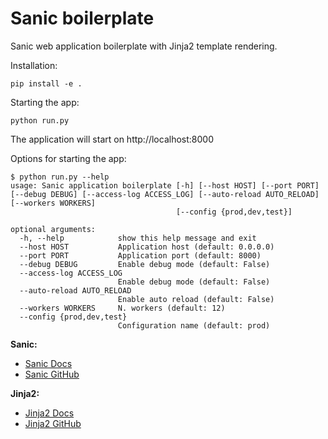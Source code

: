 # Sanic boilerplate

Sanic web application boilerplate with Jinja2 template rendering.

Installation:

```shell
pip install -e .
```

Starting the app:

```shell
python run.py
```

The application will start on http://localhost:8000

Options for starting the app:

```shell
$ python run.py --help
usage: Sanic application boilerplate [-h] [--host HOST] [--port PORT] [--debug DEBUG] [--access-log ACCESS_LOG] [--auto-reload AUTO_RELOAD] [--workers WORKERS]
                                     [--config {prod,dev,test}]

optional arguments:
  -h, --help            show this help message and exit
  --host HOST           Application host (default: 0.0.0.0)
  --port PORT           Application port (default: 8000)
  --debug DEBUG         Enable debug mode (default: False)
  --access-log ACCESS_LOG
                        Enable debug mode (default: False)
  --auto-reload AUTO_RELOAD
                        Enable auto reload (default: False)
  --workers WORKERS     N. workers (default: 12)
  --config {prod,dev,test}
                        Configuration name (default: prod)

```

__Sanic:__
- [Sanic Docs](https://sanicframework.org/)
- [Sanic GitHub](https://github.com/sanic-org/sanic)
  
__Jinja2:__
- [Jinja2 Docs](https://jinja.palletsprojects.com/en/3.0.x/)
- [Jinja2 GitHub](https://github.com/pallets/jinja)
